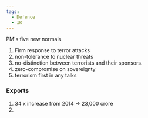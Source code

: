 ```yaml
---
tags:
  - Defence
  - IR
---
```

PM's five new normals
1. Firm response to terror attacks
2. non-tolerance to nuclear threats
3. no-distinction between terrorists and their sponsors.
4. zero-compromise on sovereignty
5. terrorism first in any talks
### Exports
1. 34 x increase from 2014 -> 23,000 crore
2. 